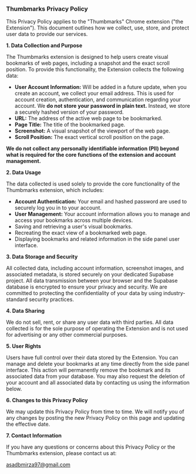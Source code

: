 
### Thumbmarks Privacy Policy

This Privacy Policy applies to the "Thumbmarks" Chrome extension ("the Extension"). This document outlines how we collect, use, store, and protect user data to provide our services.

**1. Data Collection and Purpose**

The Thumbmarks extension is designed to help users create visual bookmarks of web pages, including a snapshot and the exact scroll position. To provide this functionality, the Extension collects the following data:

* **User Account Information:** Will be added in a future update, when you create an account, we collect your email address. This is used for account creation, authentication, and communication regarding your account. We **do not store your password in plain text.** Instead, we store a securely hashed version of your password.
* **URL:** The address of the active web page to be bookmarked.
* **Page Title:** The title of the bookmarked page.
* **Screenshot:** A visual snapshot of the viewport of the web page.
* **Scroll Position:** The exact vertical scroll position on the page.

**We do not collect any personally identifiable information (PII) beyond what is required for the core functions of the extension and account management.**

**2. Data Usage**

The data collected is used solely to provide the core functionality of the Thumbmarks extension, which includes:

* **Account Authentication:** Your email and hashed password are used to securely log you in to your account.
* **User Management:** Your account information allows you to manage and access your bookmarks across multiple devices.
* Saving and retrieving a user's visual bookmarks.
* Recreating the exact view of a bookmarked web page.
* Displaying bookmarks and related information in the side panel user interface.

**3. Data Storage and Security**

All collected data, including account information, screenshot images, and associated metadata, is stored securely on your dedicated Supabase project. All data transmission between your browser and the Supabase database is encrypted to ensure your privacy and security. We are committed to protecting the confidentiality of your data by using industry-standard security practices.

**4. Data Sharing**

We do not sell, rent, or share any user data with third parties. All data collected is for the sole purpose of operating the Extension and is not used for advertising or any other commercial purposes.

**5. User Rights**

Users have full control over their data stored by the Extension. You can manage and delete your bookmarks at any time directly from the side panel interface. This action will permanently remove the bookmark and its associated data from your database. You may also request the deletion of your account and all associated data by contacting us using the information below.

**6. Changes to this Privacy Policy**

We may update this Privacy Policy from time to time. We will notify you of any changes by posting the new Privacy Policy on this page and updating the effective date.

**7. Contact Information**

If you have any questions or concerns about this Privacy Policy or the Thumbmarks extension, please contact us at:

asadbmirza97@gmail.com